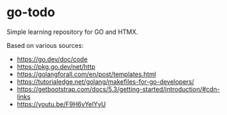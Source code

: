 # go-todo
Simple learning repository for GO and HTMX.

Based on various sources:
* https://go.dev/doc/code
* https://pkg.go.dev/net/http
* https://golangforall.com/en/post/templates.html
* https://tutorialedge.net/golang/makefiles-for-go-developers/
* https://getbootstrap.com/docs/5.3/getting-started/introduction/#cdn-links
* https://youtu.be/F9H6vYelYyU
